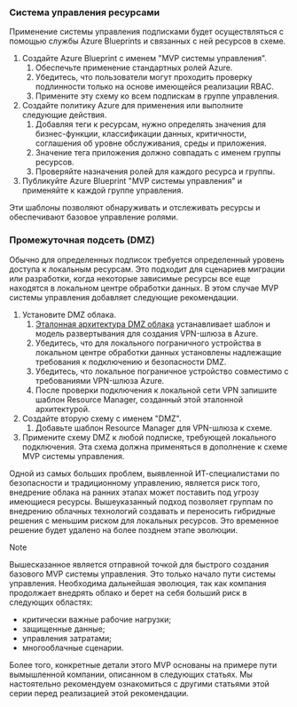 <!-- TEMPLATE FILE - DO NOT ADD METADATA -->

### <a name="governance-of-resources"></a>Система управления ресурсами

Применение системы управления подписками будет осуществляться с помощью службы Azure Blueprints и связанных с ней ресурсов в схеме.

1. Создайте Azure Blueprint с именем "MVP системы управления".
    1. Обеспечьте применение стандартных ролей Azure.
    2. Убедитесь, что пользователи могут проходить проверку подлинности только на основе имеющейся реализации RBAC.
    3. Примените эту схему ко всем подпискам в группе управления.
2. Создайте политику Azure для применения или выполните следующие действия.
    1. Добавляя теги к ресурсам, нужно определять значения для бизнес-функции, классификации данных, критичности, соглашения об уровне обслуживания, среды и приложения.
    2. Значение тега приложения должно совпадать с именем группы ресурсов.
    3. Проверяйте назначения ролей для каждого ресурса и группы.
3. Публикуйте Azure Blueprint "MVP системы управления" и применяйте к каждой группе управления.

Эти шаблоны позволяют обнаруживать и отслеживать ресурсы и обеспечивают базовое управление ролями.

### <a name="demilitarized-zone-dmz"></a>Промежуточная подсеть (DMZ)

Обычно для определенных подписок требуется определенный уровень доступа к локальным ресурсам. Это подходит для сценариев миграции или разработки, когда некоторые зависимые ресурсы все еще находятся в локальном центре обработки данных. В этом случае MVP системы управления добавляет следующие рекомендации.

1. Установите DMZ облака.
    1. [Эталонная архитектура DMZ облака](/azure/architecture/reference-architectures/dmz/secure-vnet-hybrid) устанавливает шаблон и модель развертывания для создания VPN-шлюза в Azure.
    2. Убедитесь, что для локального пограничного устройства в локальном центре обработки данных установлены надлежащие требования к подключению и безопасности DMZ.
    3. Убедитесь, что локальное пограничное устройство совместимо с требованиями VPN-шлюза Azure.
    4. После проверки подключения к локальной сети VPN запишите шаблон Resource Manager, созданный этой эталонной архитектурой.
2. Создайте вторую схему с именем "DMZ".
    1. Добавьте шаблон Resource Manager для VPN-шлюза к схеме.
3. Примените схему DMZ к любой подписке, требующей локального подключения. Эта схема должна применяться в дополнение к схеме MVP системы управления.

Одной из самых больших проблем, выявленной ИТ-специалистами по безопасности и традиционному управлению, является риск того, внедрение облака на ранних этапах может поставить под угрозу имеющиеся ресурсы. Вышеуказанный подход позволяет группам по внедрению облачных технологий создавать и переносить гибридные решения с меньшим риском для локальных ресурсов. Это временное решение будет удалено на более позднем этапе эволюции.

> [!NOTE]
> Вышесказанное является отправной точкой для быстрого создания базового MVP системы управления. Это только начало пути системы управления. Необходима дальнейшая эволюция, так как компания продолжает внедрять облако и берет на себя больший риск в следующих областях:
>
> - критически важные рабочие нагрузки;
> - защищенные данные;
> - управления затратами;
> - многооблачные сценарии.
>
>Более того, конкретные детали этого MVP основаны на примере пути вымышленной компании, описанном в следующих статьях. Мы настоятельно рекомендуем ознакомиться с другими статьями этой серии перед реализацией этой рекомендации.
